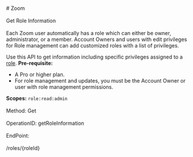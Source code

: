 <br>#     Zoom</br>
<br>Get Role Information</br>
<br>Each Zoom user automatically has a role which can either be owner, administrator, or a member. Account Owners and users with edit privileges for Role management can add customized roles with a list of privileges.

Use this API to get information including specific privileges assigned to a [role](https://support.zoom.us/hc/en-us/articles/115001078646-Role-Based-Access-Control).
**Pre-requisite:**
* A Pro or higher plan.
* For role management and updates, you must be the Account Owner or user with role management permissions.

**Scopes:** `role:read:admin`
 </br>
<br>Method: Get</br>
<br>OperationID: getRoleInformation</br>
<br>EndPoint:</br>
<br>/roles/{roleId}</br>
